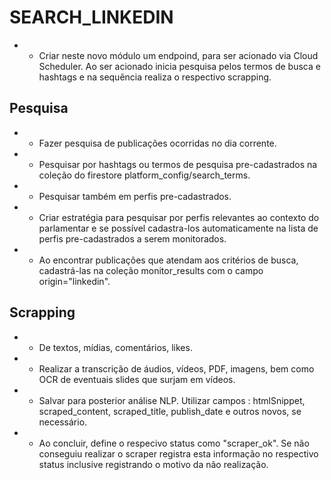 # SEARCH_LINKEDIN

* - Criar neste novo módulo um endpoind, para ser acionado via Cloud Scheduler. Ao ser acionado inicia pesquisa pelos termos de busca e hashtags e na sequência realiza o respectivo scrapping.

## Pesquisa
* - Fazer pesquisa de publicações ocorridas no dia corrente.
* - Pesquisar por hashtags ou termos de pesquisa pre-cadastrados na coleção do firestore platform_config/search_terms.
* - Pesquisar também em perfis pre-cadastrados. 
* - Criar estratégia para pesquisar por perfis relevantes ao contexto do parlamentar e se possível cadastra-los automaticamente na lista de perfis pre-cadastrados a serem monitorados.
* - Ao encontrar publicações que atendam aos critérios de busca, cadastrá-las na coleção monitor_results com o campo origin="linkedin".

## Scrapping
  * - De textos, mídias, comentários, likes.
  * - Realizar a transcrição de áudios, vídeos, PDF, imagens, bem como OCR de eventuais slides que surjam em vídeos.
  * - Salvar para posterior análise NLP. Utilizar campos : htmlSnippet, scraped_content, scraped_title, publish_date e outros novos, se necessário.    
  * - Ao concluir, define o respecivo status como "scraper_ok". Se não conseguiu realizar o scraper registra esta informação no respectivo status inclusive registrando o motivo da não realização.